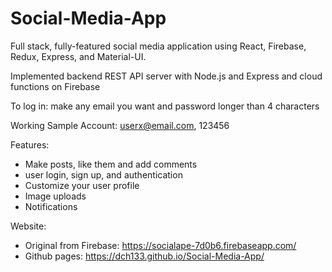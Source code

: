 # Social-Media-App
Full stack, fully-featured social media application using React, Firebase, Redux, Express, and Material-UI.  

Implemented backend REST API server with Node.js and Express and cloud functions on Firebase

To log in: make any email you want and password longer than 4 characters

Working Sample Account: userx@email.com, 123456

Features:
- Make posts, like them and add comments
- user login, sign up, and authentication
- Customize your user profile
- Image uploads
- Notifications

Website:
- Original from Firebase: https://socialape-7d0b6.firebaseapp.com/
- Github pages: https://dch133.github.io/Social-Media-App/
